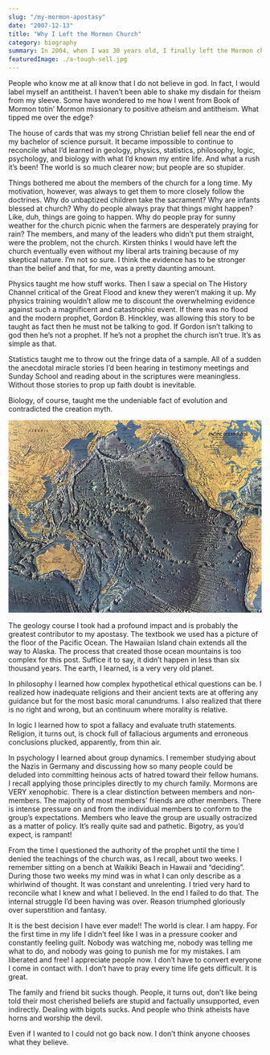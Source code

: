 ```yaml
---
slug: "/my-mormon-apostasy"
date: "2007-12-13"
title: "Why I Left the Mormon Church"
category: biography
summary: In 2004, when I was 30 years old, I finally left the Mormon church and stopped believing in god.
featuredImage: ./a-tough-sell.jpg
---
```

People who know me at all know that I do not believe in god. In fact, I would label myself an antitheist. I haven’t been able to shake my disdain for theism from my sleeve. Some have wondered to me how I went from Book of Mormon totin’ Mormon missionary to positive atheism and antitheism. What tipped me over the edge?

The house of cards that was my strong Christian belief fell near the end of my bachelor of science pursuit. It became impossible to continue to reconcile what I’d learned in geology, physics, statistics, philosophy, logic, psychology, and biology with what I’d known my entire life. And what a rush it’s been! The world is so much clearer now; but people are so stupider.

Things bothered me about the members of the church for a long time. My motivation, however, was always to get them to more closely follow the doctrines. Why do unbaptized children take the sacrament? Why are infants blessed at church? Why do people always pray that things might happen? Like, duh, things are going to happen. Why do people pray for sunny weather for the church picnic when the farmers are desperately praying for rain? The members, and many of the leaders who didn’t put them straight, were the problem, not the church. Kirsten thinks I would have left the church eventually even without my liberal arts training because of my skeptical nature. I’m not so sure. I think the evidence has to be stronger than the belief and that, for me, was a pretty daunting amount.

Physics taught me how stuff works. Then I saw a special on The History Channel critical of the Great Flood and knew they weren’t making it up. My physics training wouldn’t allow me to discount the overwhelming evidence against such a magnificent and catastrophic event. If there was no flood and the modern prophet, Gordon B. Hinckley, was allowing this story to be taught as fact then he must not be talking to god. If Gordon isn’t talking to god then he’s not a prophet. If he’s not a prophet the church isn’t true. It’s as simple as that.

Statistics taught me to throw out the fringe data of a sample. All of a sudden the anecdotal miracle stories I’d been hearing in testimony meetings and Sunday School and reading about in the scriptures were meaningless. Without those stories to prop up faith doubt is inevitable.

Biology, of course, taught me the undeniable fact of evolution and contradicted the creation myth.

![Topographical map of the Pacific Basin](./pacific_basin_topographical.jpg)

The geology course I took had a profound impact and is probably the greatest contributor to my apostasy. The textbook we used has a picture of the floor of the Pacific Ocean. The Hawaiian Island chain extends all the way to Alaska. The process that created those ocean mountains is too complex for this post. Suffice it to say, it didn’t happen in less than six thousand years. The earth, I learned, is a very very old planet.

In philosophy I learned how complex hypothetical ethical questions can be. I realized how inadequate religions and their ancient texts are at offering any guidance but for the most basic moral canundrums. I also realized that there is no right and wrong, but an continuum where morality is relative.

In logic I learned how to spot a fallacy and evaluate truth statements. Religion, it turns out, is chock full of fallacious arguments and erroneous conclusions plucked, apparently, from thin air.

In psychology I learned about group dynamics. I remember studying about the Nazis in Germany and discussing how so many people could be deluded into committing heinous acts of hatred toward their fellow humans. I recall applying those principles directly to my church family. Mormons are VERY xenophobic. There is a clear distinction between members and non-members. The majority of most members’ friends are other members. There is intense pressure on and from the individual members to conform to the group’s expectations. Members who leave the group are usually ostracized as a matter of policy. It’s really quite sad and pathetic. Bigotry, as you’d expect, is rampant!

From the time I questioned the authority of the prophet until the time I denied the teachings of the church was, as I recall, about two weeks. I remember sitting on a bench at Waikiki Beach in Hawaii and “deciding”. During those two weeks my mind was in what I can only describe as a whirlwind of thought. It was constant and unrelenting. I tried very hard to reconcile what I knew and what I believed. In the end I failed to do that. The internal struggle I’d been having was over. Reason triumphed gloriously over superstition and fantasy.

It is the best decision I have ever made!! The world is clear. I am happy. For the first time in my life I didn’t feel like I was in a pressure cooker and constantly feeling guilt. Nobody was watching me, nobody was telling me what to do, and nobody was going to punish me for my mistakes. I am liberated and free! I appreciate people now. I don’t have to convert everyone I come in contact with. I don’t have to pray every time life gets difficult. It is great.

The family and friend bit sucks though. People, it turns out, don’t like being told their most cherished beliefs are stupid and factually unsupported, even indirectly. Dealing with bigots sucks. And people who think atheists have horns and worship the devil.

Even if I wanted to I could not go back now. I don’t think anyone chooses what they believe.

